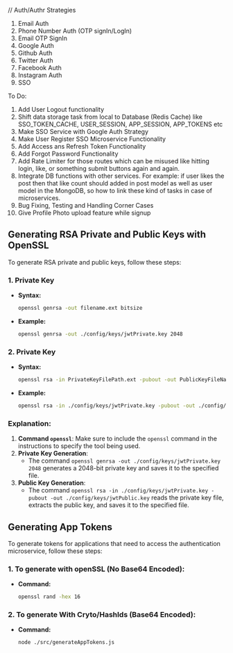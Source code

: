 
// Auth/Authr Strategies
1. Email Auth
2. Phone Number Auth (OTP signIn/LogIn)
3. Email OTP SignIn
4. Google Auth
5. Github Auth
6. Twitter Auth
7. Facebook Auth
8. Instagram Auth
9. SSO

To Do:
1. Add User Logout functionality
2. Shift data storage task from local to Database (Redis Cache) like SSO_TOKEN_CACHE, USER_SESSION, APP_SESSION, APP_TOKENS etc
3. Make SSO Service with Google Auth Strategy
4. Make User Register SSO Microservice Functionality
5. Add Access ans Refresh Token Functionality
6. Add Forgot Password Functionality
7. Add Rate Limiter for those routes which can be misused like hitting login, like, or something submit buttons again and again. 
8. Integrate DB functions with other services. For example: if user likes the post then that like count 
   should added in post model as well as user model in the MongoDB, so how to link these kind of tasks in case
   of microservices.
9. Bug Fixing, Testing and Handling Corner Cases
10. Give Profile Photo upload feature while signup





## Generating RSA Private and Public Keys with OpenSSL

To generate RSA private and public keys, follow these steps:

### 1. Private Key

- **Syntax:**
  ```sh
  openssl genrsa -out filename.ext bitsize
- **Example:**
  ```sh
  openssl genrsa -out ./config/keys/jwtPrivate.key 2048
### 2. Private Key

- **Syntax:**
  ```sh
  openssl rsa -in PrivateKeyFilePath.ext -pubout -out PublicKeyFileName.ext
- **Example:**
  ```sh
  openssl rsa -in ./config/keys/jwtPrivate.key -pubout -out ./config/keys/jwtPublic.key
### Explanation:

1. **Command `openssl`**: Make sure to include the `openssl` command in the instructions to specify the tool being used.
2. **Private Key Generation**:
   - The command `openssl genrsa -out ./config/keys/jwtPrivate.key 2048` generates a 2048-bit private key and saves it to the specified file.
3. **Public Key Generation**:
   - The command `openssl rsa -in ./config/keys/jwtPrivate.key -pubout -out ./config/keys/jwtPublic.key` reads the private key file, extracts the public key, and saves it to the specified file.



## Generating App Tokens

To generate tokens for applications that need to access the authentication microservice, follow these steps:

### 1. To generate with openSSL (No Base64 Encoded):
- **Command:**
  ```sh
  openssl rand -hex 16
### 2. To generate With Cryto/HashIds (Base64 Encoded):
- **Command:**
  ```sh
  node ./src/generateAppTokens.js 